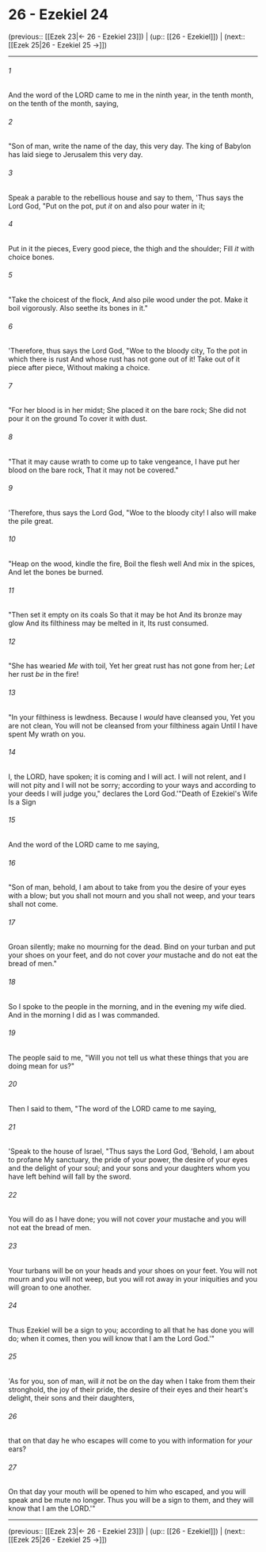 # 26 - Ezekiel 24

(previous:: [[Ezek 23|← 26 - Ezekiel 23]]) | (up:: [[26 - Ezekiel]]) | (next:: [[Ezek 25|26 - Ezekiel 25 →]])

***


###### 1 
And the word of the LORD came to me in the ninth year, in the tenth month, on the tenth of the month, saying, 

###### 2 
"Son of man, write the name of the day, this very day. The king of Babylon has laid siege to Jerusalem this very day. 

###### 3 
Speak a parable to the rebellious house and say to them, 'Thus says the Lord God, "Put on the pot, put _it_ on and also pour water in it; 

###### 4 
Put in it the pieces, Every good piece, the thigh and the shoulder; Fill _it_ with choice bones. 

###### 5 
"Take the choicest of the flock, And also pile wood under the pot. Make it boil vigorously. Also seethe its bones in it." 

###### 6 
'Therefore, thus says the Lord God, "Woe to the bloody city, To the pot in which there is rust And whose rust has not gone out of it! Take out of it piece after piece, Without making a choice. 

###### 7 
"For her blood is in her midst; She placed it on the bare rock; She did not pour it on the ground To cover it with dust. 

###### 8 
"That it may cause wrath to come up to take vengeance, I have put her blood on the bare rock, That it may not be covered." 

###### 9 
'Therefore, thus says the Lord God, "Woe to the bloody city! I also will make the pile great. 

###### 10 
"Heap on the wood, kindle the fire, Boil the flesh well And mix in the spices, And let the bones be burned. 

###### 11 
"Then set it empty on its coals So that it may be hot And its bronze may glow And its filthiness may be melted in it, Its rust consumed. 

###### 12 
"She has wearied _Me_ with toil, Yet her great rust has not gone from her; _Let_ her rust _be_ in the fire! 

###### 13 
"In your filthiness is lewdness. Because I _would_ have cleansed you, Yet you are not clean, You will not be cleansed from your filthiness again Until I have spent My wrath on you. 

###### 14 
I, the LORD, have spoken; it is coming and I will act. I will not relent, and I will not pity and I will not be sorry; according to your ways and according to your deeds I will judge you," declares the Lord God.'"Death of Ezekiel's Wife Is a Sign 

###### 15 
And the word of the LORD came to me saying, 

###### 16 
"Son of man, behold, I am about to take from you the desire of your eyes with a blow; but you shall not mourn and you shall not weep, and your tears shall not come. 

###### 17 
Groan silently; make no mourning for the dead. Bind on your turban and put your shoes on your feet, and do not cover _your_ mustache and do not eat the bread of men." 

###### 18 
So I spoke to the people in the morning, and in the evening my wife died. And in the morning I did as I was commanded. 

###### 19 
The people said to me, "Will you not tell us what these things that you are doing mean for us?" 

###### 20 
Then I said to them, "The word of the LORD came to me saying, 

###### 21 
'Speak to the house of Israel, "Thus says the Lord God, 'Behold, I am about to profane My sanctuary, the pride of your power, the desire of your eyes and the delight of your soul; and your sons and your daughters whom you have left behind will fall by the sword. 

###### 22 
You will do as I have done; you will not cover _your_ mustache and you will not eat the bread of men. 

###### 23 
Your turbans will be on your heads and your shoes on your feet. You will not mourn and you will not weep, but you will rot away in your iniquities and you will groan to one another. 

###### 24 
Thus Ezekiel will be a sign to you; according to all that he has done you will do; when it comes, then you will know that I am the Lord God.'" 

###### 25 
'As for you, son of man, will _it_ not be on the day when I take from them their stronghold, the joy of their pride, the desire of their eyes and their heart's delight, their sons and their daughters, 

###### 26 
that on that day he who escapes will come to you with information for _your_ ears? 

###### 27 
On that day your mouth will be opened to him who escaped, and you will speak and be mute no longer. Thus you will be a sign to them, and they will know that I am the LORD.'"

***

(previous:: [[Ezek 23|← 26 - Ezekiel 23]]) | (up:: [[26 - Ezekiel]]) | (next:: [[Ezek 25|26 - Ezekiel 25 →]])

